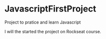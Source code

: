 # JavascriptFirstProject

Project to pratice and learn Javascript

I will the started the project on Rockseat course.
